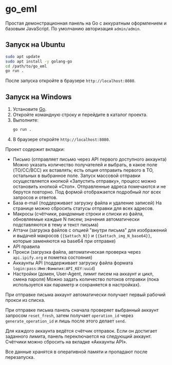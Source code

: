 # go_eml

Простая демонстрационная панель на Go с аккуратным оформлением и базовым JavaScript. По умолчанию авторизация `admin/admin`.

## Запуск на Ubuntu
```bash
sudo apt update
sudo apt install -y golang-go
cd /path/to/go_eml
go run .
```
После запуска откройте в браузере `http://localhost:8080`.

## Запуск на Windows
1. Установите [Go](https://go.dev/dl/).
2. Откройте командную строку и перейдите в каталог проекта.
3. Выполните:
    ```cmd
    go run .
    ```
4. В браузере откройте `http://localhost:8080`.

Проект содержит вкладки:
- Письмо (отправляет письмо через API первого доступного аккаунта)
  Можно указать количество получателей и выбрать, в какое поле (TO/CC/BCC) их вставлять; есть опция отправить первого в TO, остальных в выбранное поле.
  Запуск массовой отправки осуществляется кнопкой «Запустить отправку», процесс можно остановить кнопкой «Стоп». Отправленные адреса помечаются и не берутся повторно.
  Под формой отображается подробный лог всех запросов и ответов.
- База e-mail (поддерживает загрузку файла и удаление записей)
  На странице можно сбросить статусы отправки для всех адресов.
- Макросы (счётчики, рандомные строки и списки из файла, обновляемые каждые N писем; значения автоматически подставляются в тему и текст письма)
- Аттачи (загрузка файлов с опцией "внутри письма" для изображений и выдачей макросов `{{$attach_N}}` и `{{$attach_img_N_base64}}`, которые заменяются на base64 при отправке)
- API правила
- Прокси (загрузка файла, автоматическая проверка через `api.ipify.org` и пометка состояния)
- Аккаунты API (поддерживает загрузку файла формата `login:pass:Имя:Фамилия:API_KEY:uuid`)
- Настройки (домен, User-Agent, лимит писем на аккаунт и цикл, смена пароля)
  Можно задать количество потоков отправки (пока используется как параметр и сохраняется в настройках).

При отправке письма аккаунт автоматически получает первый рабочий прокси из списка.

При отправке письма панель сначала проверяет выбранный аккаунт запросом `reset_fresh`, затем получает `operation_id` через `generate_operation_id` и лишь после этого делает `send`.

Для каждого аккаунта ведётся счётчик отправок. Если он достигает заданного лимита, панель переключается на следующий аккаунт. Счётчики можно сбросить на вкладке «Аккаунты API».

Все данные хранятся в оперативной памяти и пропадают после перезапуска.
